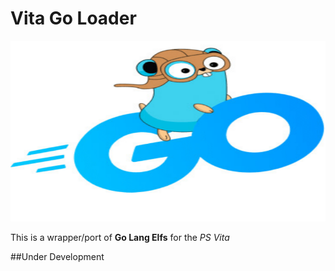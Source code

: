 # Vita Go Loader

<p align="center"><img src="./extras/livearea/bg0.png"></p>

This is a wrapper/port of <b>Go Lang Elfs</b> for the *PS Vita*

##Under Development
